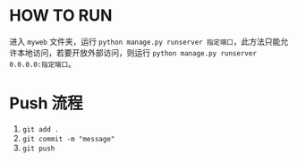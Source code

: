 # HOW TO RUN
进入 `myweb` 文件夹，运行 `python manage.py runserver 指定端口`，此方法只能允许本地访问，若要开放外部访问，则运行 `python manage.py runserver 0.0.0.0:指定端口`。

# Push 流程
1. `git add .`
2. `git commit -m "message"`
3. `git push`
